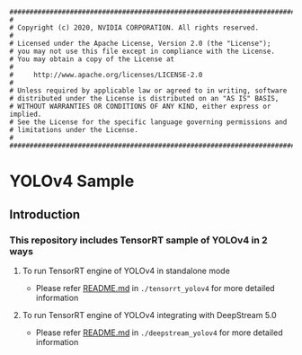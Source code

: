 ```
################################################################################
#
# Copyright (c) 2020, NVIDIA CORPORATION. All rights reserved.
#
# Licensed under the Apache License, Version 2.0 (the "License");
# you may not use this file except in compliance with the License.
# You may obtain a copy of the License at
#
#     http://www.apache.org/licenses/LICENSE-2.0
#
# Unless required by applicable law or agreed to in writing, software
# distributed under the License is distributed on an "AS IS" BASIS,
# WITHOUT WARRANTIES OR CONDITIONS OF ANY KIND, either express or implied.
# See the License for the specific language governing permissions and
# limitations under the License.
#
################################################################################
```

# YOLOv4 Sample #

## Introduction ##

### This repository includes TensorRT sample of YOLOv4 in 2 ways ###

1. To run TensorRT engine of YOLOv4 in standalone mode

    - Please refer [README.md](./tensorrt_yolov4/README.md) in `./tensorrt_yolov4` for more detailed information

2. To run TensorRT engine of YOLOv4 integrating with DeepStream 5.0

    - Please refer [README.md](./deepstream_yolov4/README.md) in `./deepstream_yolov4` for more detailed information
